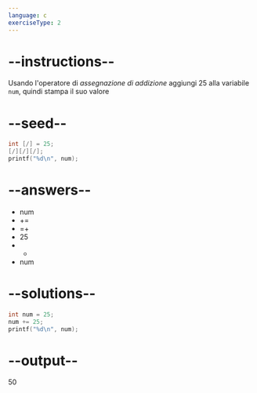 ```yaml
---
language: c
exerciseType: 2
---
```


# --instructions--

Usando l'operatore di *assegnazione di addizione* aggiungi 25 alla variabile `num`, quindi stampa il suo valore

# --seed--

```c
int [/] = 25;
[/][/][/];
printf("%d\n", num);
```

# --answers--

- num
-  += 
-  =+ 
- 25
-  + 
- num

# --solutions--

```c
int num = 25;
num += 25;
printf("%d\n", num);
```

# --output--

50
